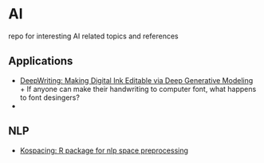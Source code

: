 # AI
repo for interesting AI related topics and references


Applications
-------------
* [DeepWriting: Making Digital Ink Editable via Deep Generative Modeling](https://ait.ethz.ch/projects/2018/deepwriting/)
    + If anyone can make their handwriting to computer font, what happens to font desingers?
* 

NLP
-----
* [Kospacing: R package for nlp space preprocessing](https://github.com/haven-jeon/KoSpacing/)
